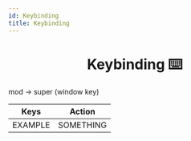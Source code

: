 ```yaml
---
id: Keybinding
title: Keybinding
---
```

<h1 align="center"> Keybinding ⌨️  </h1>

mod -> super (window key)

| Keys | Action |
| --- | --- |
| EXAMPLE | SOMETHING |


